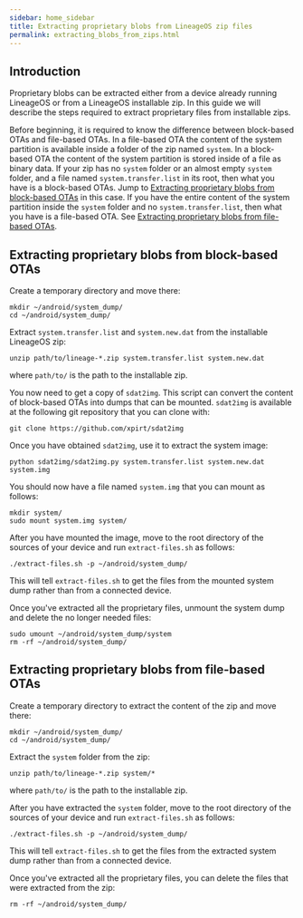 ```yaml
---
sidebar: home_sidebar
title: Extracting proprietary blobs from LineageOS zip files
permalink: extracting_blobs_from_zips.html
---
```

## Introduction

Proprietary blobs can be extracted either from a device already running LineageOS or from a LineageOS installable zip. In this guide we will describe the steps required to extract proprietary files from installable zips.

Before beginning, it is required to know the difference between block-based OTAs and file-based OTAs. In a file-based OTA the content of the system partition is available inside a folder of the zip named `system`. In a block-based OTA the content of the system partition is stored inside of a file as binary data. If your zip has no `system` folder or an almost empty `system` folder, and a file named `system.transfer.list` in its root, then what you have is a block-based OTAs. Jump to [Extracting proprietary blobs from block-based OTAs](#extracting-proprietary-blobs-from-block-based-otas) in this case. If you have the entire content of the system partition inside the `system` folder and no `system.transfer.list`, then what you have is a file-based OTA. See [Extracting proprietary blobs from file-based OTAs](#extracting-proprietary-blobs-from-file-based-otas).

## Extracting proprietary blobs from block-based OTAs

Create a temporary directory and move there:

```
mkdir ~/android/system_dump/
cd ~/android/system_dump/
```

Extract `system.transfer.list` and `system.new.dat` from the installable LineageOS zip:

```
unzip path/to/lineage-*.zip system.transfer.list system.new.dat
```
where `path/to/` is the path to the installable zip.

You now need to get a copy of `sdat2img`. This script can convert the content of block-based OTAs into dumps that can be mounted. `sdat2img` is available at the following git repository that you can clone with:

```
git clone https://github.com/xpirt/sdat2img
```

Once you have obtained `sdat2img`, use it to extract the system image:

```
python sdat2img/sdat2img.py system.transfer.list system.new.dat system.img
```

You should now have a file named `system.img` that you can mount as follows:

```
mkdir system/
sudo mount system.img system/
```

After you have mounted the image, move to the root directory of the sources of your device and run `extract-files.sh` as follows:

```
./extract-files.sh -p ~/android/system_dump/
```
This will tell `extract-files.sh` to get the files from the mounted system dump rather than from a connected device.

Once you've extracted all the proprietary files, unmount the system dump and delete the no longer needed files:

```
sudo umount ~/android/system_dump/system
rm -rf ~/android/system_dump/
```

## Extracting proprietary blobs from file-based OTAs

Create a temporary directory to extract the content of the zip and move there:

```
mkdir ~/android/system_dump/
cd ~/android/system_dump/
```

Extract the `system` folder from the zip:

```
unzip path/to/lineage-*.zip system/*
```
where `path/to/` is the path to the installable zip.

After you have extracted the `system` folder, move to the root directory of the sources of your device and run `extract-files.sh` as follows:

```
./extract-files.sh -p ~/android/system_dump/
```
This will tell `extract-files.sh` to get the files from the extracted system dump rather than from a connected device.

Once you've extracted all the proprietary files, you can delete the files that were extracted from the zip:

```
rm -rf ~/android/system_dump/
```
